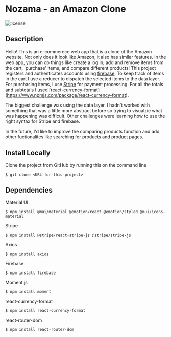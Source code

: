 # Nozama - an Amazon Clone

![license](https://img.shields.io/badge/license-MIT-orange)

## Description
Hello! This is an e-commerece web app that is a clone of the Amazon website. Not only does it look like Amazon, it also has similar features. In the web app, you can do things like create a log in, add and remove items from the cart, 'purchase' items, and compare different products! This project registers and authenticates accounts using [firebase](https://firebase.google.com/). To keep track of items in the cart I use a reducer to dispatch the selected items to the data layer. For purchasing items, I use [Stripe](https://stripe.com/) for payment processing. For all the totals and subtotals I used [react-currency-format] (https://www.npmjs.com/package/react-currency-format). 

The biggest challenge was using the data layer. I hadn't worked with something that was a little more abstract before so trying to visualzie what was happening was difficult. Other challenges were learning how to use the right syntax for Stripe and firebase.

In the future, I'd like to improve the comparing products function and add other fuctionalites like searching for products and product pages.

## Install Locally
Clone the project from GitHub by running this on the command line

```
$ git clone <URL-for-this-project>
```

## Dependencies 
Material UI 
```
$ npm install @mui/material @emotion/react @emotion/styled @mui/icons-material
```

Stripe 
```
$ npm install @stripe/react-stripe-js @stripe/stripe-js
```

Axios
```
$ npm install axios
```

Firebase
```
$ npm install firebase
```

Moment.js
```
$ npm install moment
```

react-currency-format
```
$ npm install react-currency-format
```

react-router-dom
```
$ npm install react-router-dom
```